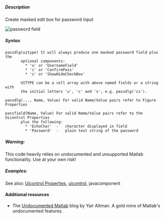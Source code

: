 ##### Description
Create masked edit box for password input

![password field](https://raw.githubusercontent.com/okomarov/passfield/master/Example.PNG)

##### Syntax
    passdlg(uitype) It will always produce one masked password field plus the  
           optional components:
             * 'u' or 'UsernameField'
             * 'c' or 'ConfirmPass'
             * 's' or 'ShowHideCheckBox'

           UITYPE can be a cell array with above named fields or a string with
           the initial letters 'u', 'c' and 's', e.g. passdlg('cs').

    passdlg(..., Name, Value) For valid Name/Value pairs refer to Figure Properties

    passfield(Name, Value) For valid Name/Value pairs refer to the Uicontrol Properties
           plus the following:
             * 'EchoChar'  -   character displayed in field
             * 'Password'  -   plain text string of the password

##### Warning: 

  This code heavily relies on undocumented and unsupported Matlab functionality.
  Use at your own risk!


##### Examples:
 
See also: [Uicontrol Properties](http://www.mathworks.co.uk/help/matlab/ref/uicontrol_props.html), [uicontrol](http://www.mathworks.co.uk/help/matlab/ref/uicontrol.html), javacomponent



#### Additional resources
- The [Undocumented Matlab](http://undocumentedmatlab.com/) blog by Yair Altman. A gold mine of Matlab's undocumented features. 
